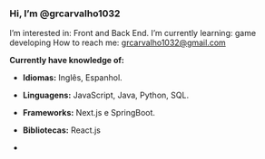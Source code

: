 ### Hi, I’m @grcarvalho1032
I’m interested in: Front and Back End.
I’m currently learning: game developing 
How to reach me: grcarvalho1032@gmail.com

**Currently have knowledge of:**
-   **Idiomas:** Inglês, Espanhol.
-   **Linguagens:** JavaScript, Java, Python, SQL.
-   **Frameworks:** Next.js e SpringBoot.
-   **Bibliotecas:** React.js
   
- <!---
grcarvalho1032/grcarvalho1032 is a ✨ special ✨ repository because its `README.md` (this file) appears on your GitHub profile.
You can click the Preview link to take a look at your changes.
--->
